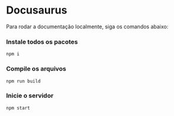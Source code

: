 # Docusaurus

Para rodar a documentação localmente, siga os comandos abaixo:

### Instale todos os pacotes

```shell
npm i
```

### Compile os arquivos

```shell
npm run build
```

### Inicie o servidor

```shell
npm start
```



